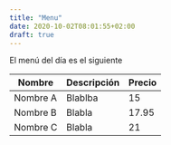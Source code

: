 ```yaml
---
title: "Menu"
date: 2020-10-02T08:01:55+02:00
draft: true
---
```


El menú del día es el siguiente

| Nombre | Descripción | Precio |
|-|-|-|
| Nombre A | Blablba | 15 |
| Nombre B | Blabla | 17.95 |
| Nombre C | Blabla | 21 |
